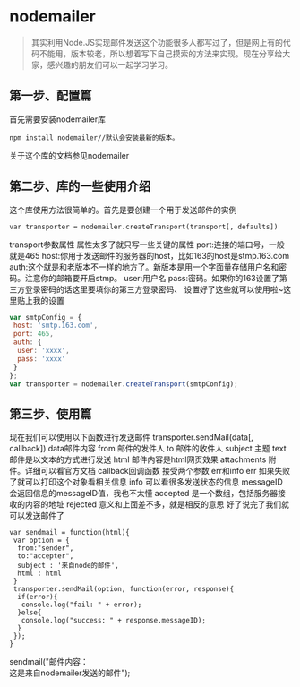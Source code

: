 # nodemailer
> 其实利用Node.JS实现邮件发送这个功能很多人都写过了，但是网上有的代码不能用，版本较老，所以想着写下自己摸索的方法来实现。现在分享给大家，感兴趣的朋友们可以一起学习学习。

## 第一步、配置篇
首先需要安装nodemailer库
```
npm install nodemailer//默认会安装最新的版本。
```
关于这个库的文档参见nodemailer
## 第二步、库的一些使用介绍
这个库使用方法很简单的。首先是要创建一个用于发送邮件的实例
```
var transporter = nodemailer.createTransport(transport[, defaults])
```
transport参数属性
属性太多了就只写一些关键的属性
     port:连接的端口号，一般就是465
     host:你用于发送邮件的服务器的host，比如163的host是stmp.163.com
     auth:这个就是和老版本不一样的地方了。新版本是用一个字面量存储用户名和密码。注意你的邮箱要开启stmp。
     user:用户名
     pass:密码。如果你的163设置了第三方登录密码的话这里要填你的第三方登录密码、
设置好了这些就可以使用啦~这里贴上我的设置
```js
var smtpConfig = {
 host: 'smtp.163.com',
 port: 465,
 auth: {
  user: 'xxxx',
  pass: 'xxxx'
 }
};
var transporter = nodemailer.createTransport(smtpConfig);
```
## 第三步、使用篇
现在我们可以使用以下函数进行发送邮件
transporter.sendMail(data[, callback])
data邮件内容
      from 邮件的发件人
      to 邮件的收件人
      subject 主题
      text 邮件是以文本的方式进行发送
      html 邮件内容是html网页效果
      attachments 附件。详细可以看官方文档
callback回调函数
      接受两个参数 err和info
err
如果失败了就可以打印这个对象看相关信息
info
可以看很多发送状态的信息
      messageID 会返回信息的messageID值，我也不太懂
      accepted 是一个数组，包括服务器接收的内容的地址
      rejected 意义和上面差不多，就是相反的意思
好了说完了我们就可以发送邮件了
```
var sendmail = function(html){
 var option = {
  from:"sender",
  to:"accepter",
  subject : '来自node的邮件',
  html : html
 }
 transporter.sendMail(option, function(error, response){
  if(error){
   console.log("fail: " + error);
  }else{
   console.log("success: " + response.messageID);
  }
 });
}
```

sendmail("邮件内容：<br/>这是来自nodemailer发送的邮件");